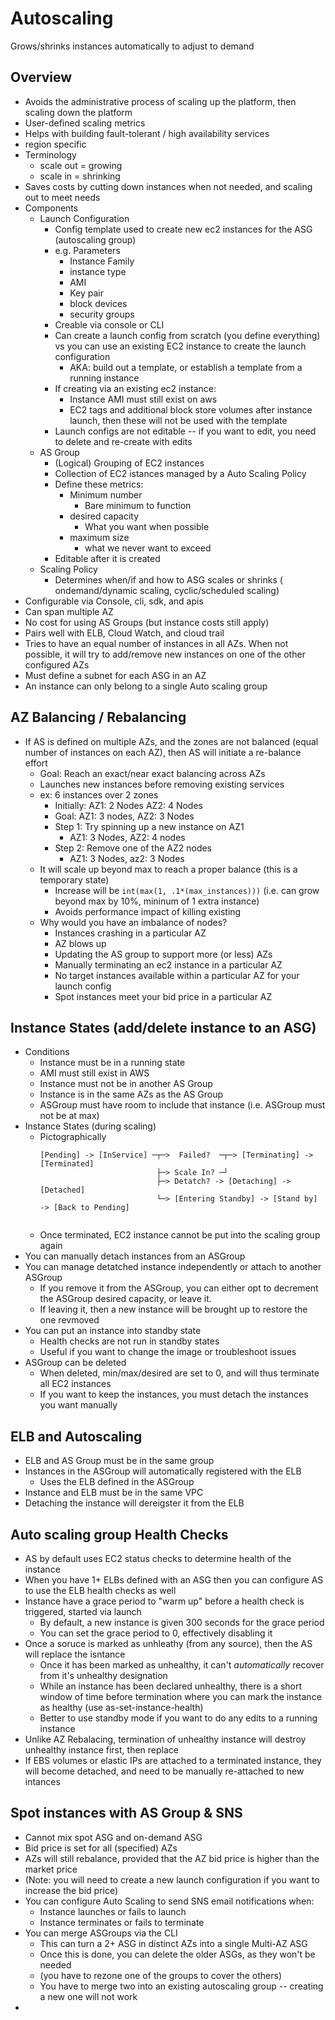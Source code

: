 # Autoscaling

Grows/shrinks instances automatically to adjust to demand

## Overview

* Avoids the administrative process of scaling up the platform, then scaling down the platform
* User-defined scaling metrics
* Helps with building fault-tolerant / high availability services
* region specific
* Terminology
  * scale out = growing
  * scale in = shrinking
* Saves costs by cutting down instances when not needed, and scaling out to meet needs
* Components
  * Launch Configuration
    * Config template used to create new ec2 instances for the ASG (autoscaling group)
    * e.g. Parameters
      * Instance Family
      * instance type
      * AMI
      * Key pair
      * block devices
      * security groups
    * Creable via console or CLI
    * Can create a launch config from scratch (you define everything) vs you can use an existing EC2 instance to create the launch configuration
      * AKA: build out a template, or establish a template from a running instance
    * If creating via an existing ec2 instance:
      * Instance AMI must still exist on aws
      * EC2 tags  and additional block store volumes after instance launch, then these will not be used with the template
    * Launch configs are not editable -- if you want to edit, you need to delete and re-create with edits
  * AS Group
    * (Logical) Grouping of EC2 instances
    * Collection of EC2 istances managed by a Auto Scaling Policy
    * Define these metrics:
      * Minimum number
        * Bare minimum to function
      * desired capacity
        * What you want when possible
      * maximum size
        * what we never want to exceed
    * Editable after it is created
  * Scaling Policy
    * Determines when/if and how to ASG scales or shrinks ( ondemand/dynamic scaling, cyclic/scheduled scaling)
* Configurable via Console, cli, sdk, and apis
* Can span multiple AZ
* No cost for using AS Groups (but instance costs still apply)
* Pairs well with ELB, Cloud Watch, and cloud trail
* Tries to have an equal number of instances in all AZs. When not possible, it will try to add/remove new instances on one of the other configured AZs
* Must define a subnet for each ASG in an AZ
* An instance can only belong to a single Auto scaling group

## AZ Balancing / Rebalancing

* If AS is defined on multiple AZs, and the zones are not balanced (equal number of instances on each AZ), then AS will initiate a re-balance effort
  * Goal: Reach an exact/near exact balancing across AZs
  * Launches new instances before removing existing services
  * ex: 6 instances over 2 zones
    * Initially: AZ1: 2 Nodes AZ2: 4 Nodes
    * Goal: AZ1: 3 nodes, AZ2: 3 Nodes
    * Step 1: Try spinning up a new instance on AZ1
      * AZ1: 3 Nodes, AZ2: 4 nodes
    * Step 2: Remove one of the AZ2 nodes
      * AZ1: 3 Nodes, az2: 3 Nodes
  * It will scale up beyond max to reach a proper balance (this is a temporary state)
    * Increase will be `int(max(1, .1*(max_instances)))` (i.e. can grow beyond max by 10%, mininum of 1 extra instance)
    * Avoids performance impact of killing existing 
  * Why would you have an imbalance of nodes?
    * Instances crashing in a particular AZ
    * AZ blows up
    * Updating the AS group to support more (or less) AZs
    * Manually terminating an ec2 instance in a particular AZ
    * No target instances available within a particular AZ for your launch config
    * Spot instances meet your bid price in a particular AZ

## Instance States (add/delete instance to an ASG)

* Conditions
  * Instance must be in a running state
  * AMI must still exist in AWS
  * Instance must not be in another AS Group
  * Instance is in the same AZs as the AS Group
  * ASGroup must have room to include that instance (i.e. ASGroup must not be at max)
* Instance States (during scaling)
  * Pictographically
    ```
    [Pending] -> [InService] ─┬─>  Failed?  ─┬─> [Terminating] -> [Terminated]
                              ├─> Scale In? ─┘
                              ├─> Detatch? -> [Detaching] -> [Detached]
                              └─> [Entering Standby] -> [Stand by] -> [Back to Pending]
                              
    ```
  * Once terminated, EC2 instance cannot be put into the scaling group again
* You can manually detach instances from an ASGroup
* You can manage detatched instance independently or attach to another ASGroup
  * If you remove it from the ASGroup, you can either opt to decrement the ASGroup desired capacity, or leave it.
  * If leaving it, then a new instance will be brought up to restore the one revmoved
* You can put an instance into standby state
  * Health checks are not run in standby states
  * Useful if you want to change the image or troubleshoot issues
* ASGroup can be deleted
  * When deleted, min/max/desired are set to 0, and will thus terminate all EC2 instances
  * If you want to keep the instances, you must detach the instances you want manually

## ELB and Autoscaling

* ELB and AS Group must be in the same group
* Instances in the ASGroup will automatically registered with the ELB
  * Uses the ELB defined in the ASGroup
* Instance and ELB must be in the same VPC
* Detaching the instance will dereigster it from the ELB

## Auto scaling group Health Checks

* AS by default uses EC2 status checks to determine health of the instance
* When you have 1+ ELBs defined with an ASG then you can configure AS to use the ELB health checks as well
* Instance have a grace period to "warm up" before a health check is triggered, started via launch
  * By default, a new instance is given 300 seconds for the grace period
  * You can set the grace period to 0, effectively disabling it
* Once a soruce is marked as unhleathy (from any source), then the AS will replace the isntance
  * Once it has been marked as unhealthy, it can't _automatically_ recover from it's unhealthy designation
  * While an instance has been declared unhealthy, there is a short window of time before termination where you can mark the instance as healthy (use as-set-instance-health)
  * Better to use standby mode if you want to do any edits to a running instance
* Unlike AZ Rebalacing, termination of unhealthy instance will destroy unhealthy instance first, then replace
* If EBS volumes or elastic IPs are attached to a terminated instance, they will become detached, and need to be manually re-attached to new intances

## Spot instances with AS Group & SNS

* Cannot mix spot ASG and on-demand ASG
* Bid price is set for all (specified) AZs 
* AZs will still rebalance, provided that the AZ bid price is higher than the market price
* (Note: you will need to create a new launch configuration if you want to increase the bid price)
* You can configure Auto Scaling to send SNS email notifications when:
  * Instance launches or fails to launch
  * Instance terminates or fails to terminate
* You can merge ASGroups via the CLI
  * This can turn a 2+ ASG in distinct AZs into a single Multi-AZ ASG
  * Once this is done, you can delete the older ASGs, as they won't be needed
  * (you have to rezone one of the groups to cover the others)
  * You have to merge two into an existing autoscaling group -- creating a new one will not work
* 